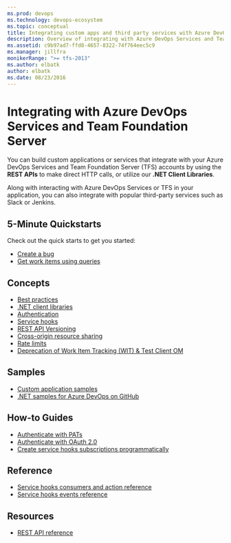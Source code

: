 ```yaml
---
ms.prod: devops
ms.technology: devops-ecosystem
ms.topic: conceptual
title: Integrating custom apps and third party services with Azure DevOps Services and Team Foundation Server
description: Overview of integrating with Azure DevOps Services and Team Foundation Server
ms.assetid: c9b97ad7-ffd8-4657-8322-74f764eec5c9
ms.manager: jillfra
monikerRange: ">= tfs-2013"
ms.author: elbatk
author: elbatk
ms.date: 08/23/2016
---
```


# Integrating with Azure DevOps Services and Team Foundation Server

You can build custom applications or services that integrate with your Azure DevOps Services and Team Foundation Server (TFS) accounts by using the **REST APIs** to make direct HTTP calls, or utilize our **.NET Client Libraries**.

Along with interacting with Azure DevOps Services or TFS in your application, you can also integrate with popular third-party services such as Slack or Jenkins.

## 5-Minute Quickstarts

Check out the quick starts to get you started:

- [Create a bug](./quickstarts/create-bug-quickstart.md)
- [Get work items using queries](./quickstarts/work-item-quickstart.md)

## Concepts

- [Best practices](./concepts/integration-bestpractices.md)
- [.NET client libraries](./concepts/dotnet-client-libraries.md)
- [Authentication](./get-started/authentication/authentication-guidance.md)
- [Service hooks](./concepts/service-hooks.md)
- [REST API Versioning](./concepts/rest-api-versioning.md)
- [Cross-origin resource sharing](./concepts/cross-origin-resource-sharing.md)
- [Rate limits](./concepts/rate-limits.md)
- [Deprecation of Work Item Tracking (WIT) & Test Client OM](./concepts/wit-client-om-deprecation.md)

## Samples

- [Custom application samples](./get-started/client-libraries/samples.md)
- [.NET samples for Azure DevOps on GitHub](https://github.com/Microsoft/vsts-dotnet-samples)

## How-to Guides

- [Authenticate with PATs](./get-started/authentication/pats.md)
- [Authenticate with OAuth 2.0](./get-started/authentication/oauth.md)
- [Create service hooks subscriptions programmatically](../service-hooks/create-subscription.md?toc=/azure/devops/integrate/toc.json)

## Reference

- [Service hooks consumers and action reference](../service-hooks/consumers.md?toc=/azure/devops/integrate/toc.json)
- [Service hooks events reference](../service-hooks/events.md?toc=/azure/devops/integrate/toc.json)

## Resources

- [REST API reference](/rest/api/vsts/)
